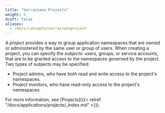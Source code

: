 ```yaml
---
title: "Verrazzano Projects"
weight: 5
draft: false
aliases:
  - /docs/concepts/verrazzanoproject
---
```


A _project_ provides a way to group application namespaces that are owned or administered by the same user or
group of users. When creating a project, you can specify the _subjects:_ users, groups, or service accounts, that are
to be granted access to the namespaces governed by the project. Two types of subjects may be specified:
- Project admins, who have both read and write access to the project's namespaces.
- Project monitors, who have read-only access to the project's namespaces.

For more information, see [Projects]({{< relref "/docs/applications/projects/_index.md" >}}).

